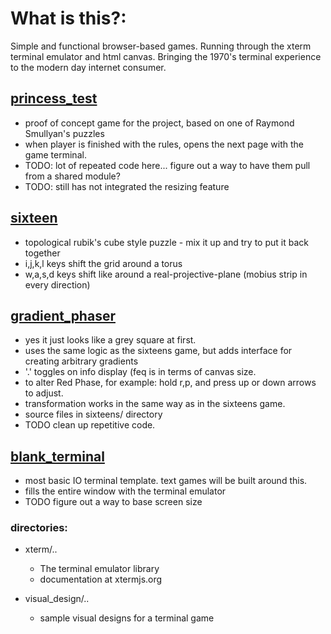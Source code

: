 # What is this?:
Simple and functional browser-based games. 
Running through the xterm terminal emulator and html canvas.
Bringing the 1970's terminal experience to the modern day internet consumer.

## [princess_test](https://boris-volkov.github.io/browser_terminal_games/princess/rules.html)
  - proof of concept game for the project, based on one of Raymond Smullyan's puzzles
  - when player is finished with the rules, opens the next page with the game terminal.
  - TODO: lot of repeated code here... figure out a way to have them pull from a shared module?
  - TODO: still has not integrated the resizing feature

## [sixteen](https://boris-volkov.github.io/browser_terminal_games/sixteens/sixteens.html)
  - topological rubik's cube style puzzle - mix it up and try to put it back together
  - i,j,k,l keys shift the grid around a torus
  - w,a,s,d keys shift like around a real-projective-plane (mobius strip in every direction)

## [gradient_phaser](https://boris-volkov.github.io/browser_terminal_games/sixteens/gradient.html?size=32)
  - yes it just looks like a grey square at first.
  - uses the same logic as the sixteens game, but adds interface for creating arbitrary gradients
  - '.' toggles on info display (feq is in terms of canvas size.
  - to alter Red Phase, for example: hold r,p, and press up or down arrows to adjust.
  - transformation works in the same way as in the sixteens game. 
  - source files in sixteens/ directory
  - TODO clean up repetitive code.

## [blank_terminal](https://boris-volkov.github.io/browser_terminal_games/basic_terminal_page.html)
  - most basic IO terminal template. text games will be built around this.
  - fills the entire window with the terminal emulator
  - TODO figure out a way to base screen size 

### directories:
- xterm/..
  - The terminal emulator library
  - documentation at xtermjs.org

- visual_design/..
  - sample visual designs for a terminal game
